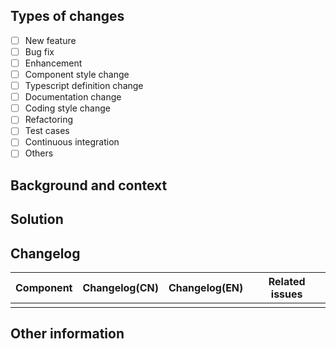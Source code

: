 <!-- 感谢您对本项目的贡献 -->

## Types of changes 

<!-- 勾选这个PR产生了哪些类型的变化 -->
<!-- 只能选择一种类型，如果有多种类型，可以在下面的Changelog更新日志中添加“type”列 -->
<!-- 在[]中加入`x`即是选中 -->

- [ ] New feature
- [ ] Bug fix
- [ ] Enhancement
- [ ] Component style change
- [ ] Typescript definition change
- [ ] Documentation change
- [ ] Coding style change
- [ ] Refactoring
- [ ] Test cases
- [ ] Continuous integration
- [ ] Others

## Background and context

<!-- 简述该PR解决了什么问题 -->
<!-- 如果有相关open issues 请关联issues链接-->

## Solution

<!-- 此处详细描述问题是如何解决的 -->

## Changelog

| Component | Changelog(CN) | Changelog(EN) | Related issues |
| --------- | ------------- | ------------- | -------------- |
|           |               |               |                |


## Other information

<!-- 添加补充信息或描述一下其他需要注意的信息 -->
